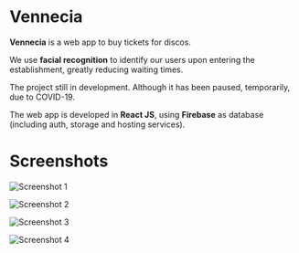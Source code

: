 # Vennecia

**Vennecia** is a web app to buy tickets for discos. 

We use **facial recognition** to identify our users upon entering the establishment, greatly reducing waiting times.

The project still in development. Although it has been paused, temporarily, due to COVID-19.

The web app is developed in **React JS**, using **Firebase** as database (including auth, storage and hosting services).

# Screenshots

![Screenshot 1](https://github.com/agustinwalter/vennecia/blob/master/screenshot-1.png?raw=true)

![Screenshot 2](https://github.com/agustinwalter/vennecia/blob/master/screenshot-2.png?raw=true)

![Screenshot 3](https://github.com/agustinwalter/vennecia/blob/master/screenshot-3.png?raw=true)

![Screenshot 4](https://github.com/agustinwalter/vennecia/blob/master/screenshot-4.png?raw=true)